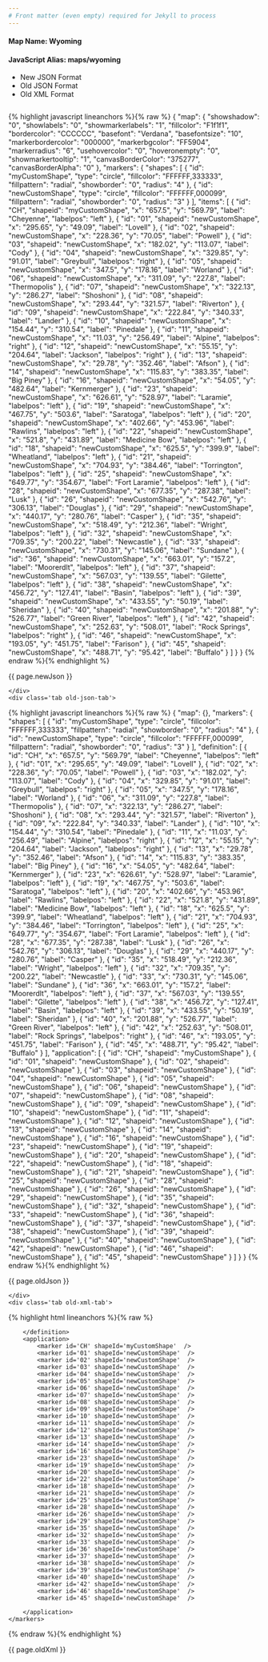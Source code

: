 ```yaml
---
# Front matter (even empty) required for Jekyll to process
---
```


#### Map Name: Wyoming

#### JavaScript Alias: maps/wyoming


<ul class='code-tabs'>
    <li class='active'>
        <a data-toggle='new-json'>New JSON Format</a>
    </li>
    <li>
        <a data-toggle='old-json'>Old JSON Format</a>
    </li>
    <li>
        <a data-toggle='old-xml'>Old XML Format</a>
    </li>
</ul>
<div class='tab-content'>
    <pre class='plain-code'></pre>
    <div class='tab new-json-tab active'>
{% highlight javascript lineanchors %}{% raw %}
{
    "map": {
        "showshadow": "0",
        "showlabels": "0",
        "showmarkerlabels": "1",
        "fillcolor": "F1f1f1",
        "bordercolor": "CCCCCC",
        "basefont": "Verdana",
        "basefontsize": "10",
        "markerbordercolor": "000000",
        "markerbgcolor": "FF5904",
        "markerradius": "6",
        "usehovercolor": "0",
        "hoveronempty": "0",
        "showmarkertooltip": "1",
        "canvasBorderColor": "375277",
        "canvasBorderAlpha": "0"
    },
    "markers": {
        "shapes": [
            {
                "id": "myCustomShape",
                "type": "circle",
                "fillcolor": "FFFFFF,333333",
                "fillpattern": "radial",
                "showborder": "0",
                "radius": "4"
            },
            {
                "id": "newCustomShape",
                "type": "circle",
                "fillcolor": "FFFFFF,000099",
                "fillpattern": "radial",
                "showborder": "0",
                "radius": "3"
            }
        ],
        "items": [
            {
                "id": "CH",
                "shapeid": "myCustomShape",
                "x": "657.5",
                "y": "569.79",
                "label": "Cheyenne",
                "labelpos": "left"
            },
            {
                "id": "01",
                "shapeid": "newCustomShape",
                "x": "295.65",
                "y": "49.09",
                "label": "Lovell"
            },
            {
                "id": "02",
                "shapeid": "newCustomShape",
                "x": "228.36",
                "y": "70.05",
                "label": "Powell"
            },
            {
                "id": "03",
                "shapeid": "newCustomShape",
                "x": "182.02",
                "y": "113.07",
                "label": "Cody"
            },
            {
                "id": "04",
                "shapeid": "newCustomShape",
                "x": "329.85",
                "y": "91.01",
                "label": "Greybull",
                "labelpos": "right"
            },
            {
                "id": "05",
                "shapeid": "newCustomShape",
                "x": "347.5",
                "y": "178.16",
                "label": "Worland"
            },
            {
                "id": "06",
                "shapeid": "newCustomShape",
                "x": "311.09",
                "y": "227.8",
                "label": "Thermopolis"
            },
            {
                "id": "07",
                "shapeid": "newCustomShape",
                "x": "322.13",
                "y": "286.27",
                "label": "Shoshoni"
            },
            {
                "id": "08",
                "shapeid": "newCustomShape",
                "x": "293.44",
                "y": "321.57",
                "label": "Riverton"
            },
            {
                "id": "09",
                "shapeid": "newCustomShape",
                "x": "222.84",
                "y": "340.33",
                "label": "Lander"
            },
            {
                "id": "10",
                "shapeid": "newCustomShape",
                "x": "154.44",
                "y": "310.54",
                "label": "Pinedale"
            },
            {
                "id": "11",
                "shapeid": "newCustomShape",
                "x": "11.03",
                "y": "256.49",
                "label": "Alpine",
                "labelpos": "right"
            },
            {
                "id": "12",
                "shapeid": "newCustomShape",
                "x": "55.15",
                "y": "204.64",
                "label": "Jackson",
                "labelpos": "right"
            },
            {
                "id": "13",
                "shapeid": "newCustomShape",
                "x": "29.78",
                "y": "352.46",
                "label": "Afson"
            },
            {
                "id": "14",
                "shapeid": "newCustomShape",
                "x": "115.83",
                "y": "383.35",
                "label": "Big Piney"
            },
            {
                "id": "16",
                "shapeid": "newCustomShape",
                "x": "54.05",
                "y": "482.64",
                "label": "Kernmerger"
            },
            {
                "id": "23",
                "shapeid": "newCustomShape",
                "x": "626.61",
                "y": "528.97",
                "label": "Laramie",
                "labelpos": "left"
            },
            {
                "id": "19",
                "shapeid": "newCustomShape",
                "x": "467.75",
                "y": "503.6",
                "label": "Saratoga",
                "labelpos": "left"
            },
            {
                "id": "20",
                "shapeid": "newCustomShape",
                "x": "402.66",
                "y": "453.96",
                "label": "Rawlins",
                "labelpos": "left"
            },
            {
                "id": "22",
                "shapeid": "newCustomShape",
                "x": "521.8",
                "y": "431.89",
                "label": "Medicine Bow",
                "labelpos": "left"
            },
            {
                "id": "18",
                "shapeid": "newCustomShape",
                "x": "625.5",
                "y": "399.9",
                "label": "Wheatland",
                "labelpos": "left"
            },
            {
                "id": "21",
                "shapeid": "newCustomShape",
                "x": "704.93",
                "y": "384.46",
                "label": "Torrington",
                "labelpos": "left"
            },
            {
                "id": "25",
                "shapeid": "newCustomShape",
                "x": "649.77",
                "y": "354.67",
                "label": "Fort Laramie",
                "labelpos": "left"
            },
            {
                "id": "28",
                "shapeid": "newCustomShape",
                "x": "677.35",
                "y": "287.38",
                "label": "Lusk"
            },
            {
                "id": "26",
                "shapeid": "newCustomShape",
                "x": "542.76",
                "y": "306.13",
                "label": "Douglas"
            },
            {
                "id": "29",
                "shapeid": "newCustomShape",
                "x": "440.17",
                "y": "280.76",
                "label": "Casper"
            },
            {
                "id": "35",
                "shapeid": "newCustomShape",
                "x": "518.49",
                "y": "212.36",
                "label": "Wright",
                "labelpos": "left"
            },
            {
                "id": "32",
                "shapeid": "newCustomShape",
                "x": "709.35",
                "y": "200.22",
                "label": "Newcastle"
            },
            {
                "id": "33",
                "shapeid": "newCustomShape",
                "x": "730.31",
                "y": "145.06",
                "label": "Sundane"
            },
            {
                "id": "36",
                "shapeid": "newCustomShape",
                "x": "663.01",
                "y": "157.2",
                "label": "Moorerdlt",
                "labelpos": "left"
            },
            {
                "id": "37",
                "shapeid": "newCustomShape",
                "x": "567.03",
                "y": "139.55",
                "label": "Gilette",
                "labelpos": "left"
            },
            {
                "id": "38",
                "shapeid": "newCustomShape",
                "x": "456.72",
                "y": "127.41",
                "label": "Basin",
                "labelpos": "left"
            },
            {
                "id": "39",
                "shapeid": "newCustomShape",
                "x": "433.55",
                "y": "50.19",
                "label": "Sheridan"
            },
            {
                "id": "40",
                "shapeid": "newCustomShape",
                "x": "201.88",
                "y": "526.77",
                "label": "Green River",
                "labelpos": "left"
            },
            {
                "id": "42",
                "shapeid": "newCustomShape",
                "x": "252.63",
                "y": "508.01",
                "label": "Rock Springs",
                "labelpos": "right"
            },
            {
                "id": "46",
                "shapeid": "newCustomShape",
                "x": "193.05",
                "y": "451.75",
                "label": "Farison"
            },
            {
                "id": "45",
                "shapeid": "newCustomShape",
                "x": "488.71",
                "y": "95.42",
                "label": "Buffalo"
            }
        ]
    }
}
{% endraw %}{% endhighlight %}


<p class='text-success'>{{ page.newJson }}</p>

    </div>
    <div class='tab old-json-tab'>
{% highlight javascript lineanchors %}{% raw %}
{
    "map": {},
    "markers": {
        "shapes": [
            {
                "id": "myCustomShape",
                "type": "circle",
                "fillcolor": "FFFFFF,333333",
                "fillpattern": "radial",
                "showborder": "0",
                "radius": "4"
            },
            {
                "id": "newCustomShape",
                "type": "circle",
                "fillcolor": "FFFFFF,000099",
                "fillpattern": "radial",
                "showborder": "0",
                "radius": "3"
            }
        ],
        "definition": [
            {
                "id": "CH",
                "x": "657.5",
                "y": "569.79",
                "label": "Cheyenne",
                "labelpos": "left"
            },
            {
                "id": "01",
                "x": "295.65",
                "y": "49.09",
                "label": "Lovell"
            },
            {
                "id": "02",
                "x": "228.36",
                "y": "70.05",
                "label": "Powell"
            },
            {
                "id": "03",
                "x": "182.02",
                "y": "113.07",
                "label": "Cody"
            },
            {
                "id": "04",
                "x": "329.85",
                "y": "91.01",
                "label": "Greybull",
                "labelpos": "right"
            },
            {
                "id": "05",
                "x": "347.5",
                "y": "178.16",
                "label": "Worland"
            },
            {
                "id": "06",
                "x": "311.09",
                "y": "227.8",
                "label": "Thermopolis"
            },
            {
                "id": "07",
                "x": "322.13",
                "y": "286.27",
                "label": "Shoshoni"
            },
            {
                "id": "08",
                "x": "293.44",
                "y": "321.57",
                "label": "Riverton"
            },
            {
                "id": "09",
                "x": "222.84",
                "y": "340.33",
                "label": "Lander"
            },
            {
                "id": "10",
                "x": "154.44",
                "y": "310.54",
                "label": "Pinedale"
            },
            {
                "id": "11",
                "x": "11.03",
                "y": "256.49",
                "label": "Alpine",
                "labelpos": "right"
            },
            {
                "id": "12",
                "x": "55.15",
                "y": "204.64",
                "label": "Jackson",
                "labelpos": "right"
            },
            {
                "id": "13",
                "x": "29.78",
                "y": "352.46",
                "label": "Afson"
            },
            {
                "id": "14",
                "x": "115.83",
                "y": "383.35",
                "label": "Big Piney"
            },
            {
                "id": "16",
                "x": "54.05",
                "y": "482.64",
                "label": "Kernmerger"
            },
            {
                "id": "23",
                "x": "626.61",
                "y": "528.97",
                "label": "Laramie",
                "labelpos": "left"
            },
            {
                "id": "19",
                "x": "467.75",
                "y": "503.6",
                "label": "Saratoga",
                "labelpos": "left"
            },
            {
                "id": "20",
                "x": "402.66",
                "y": "453.96",
                "label": "Rawlins",
                "labelpos": "left"
            },
            {
                "id": "22",
                "x": "521.8",
                "y": "431.89",
                "label": "Medicine Bow",
                "labelpos": "left"
            },
            {
                "id": "18",
                "x": "625.5",
                "y": "399.9",
                "label": "Wheatland",
                "labelpos": "left"
            },
            {
                "id": "21",
                "x": "704.93",
                "y": "384.46",
                "label": "Torrington",
                "labelpos": "left"
            },
            {
                "id": "25",
                "x": "649.77",
                "y": "354.67",
                "label": "Fort Laramie",
                "labelpos": "left"
            },
            {
                "id": "28",
                "x": "677.35",
                "y": "287.38",
                "label": "Lusk"
            },
            {
                "id": "26",
                "x": "542.76",
                "y": "306.13",
                "label": "Douglas"
            },
            {
                "id": "29",
                "x": "440.17",
                "y": "280.76",
                "label": "Casper"
            },
            {
                "id": "35",
                "x": "518.49",
                "y": "212.36",
                "label": "Wright",
                "labelpos": "left"
            },
            {
                "id": "32",
                "x": "709.35",
                "y": "200.22",
                "label": "Newcastle"
            },
            {
                "id": "33",
                "x": "730.31",
                "y": "145.06",
                "label": "Sundane"
            },
            {
                "id": "36",
                "x": "663.01",
                "y": "157.2",
                "label": "Moorerdlt",
                "labelpos": "left"
            },
            {
                "id": "37",
                "x": "567.03",
                "y": "139.55",
                "label": "Gilette",
                "labelpos": "left"
            },
            {
                "id": "38",
                "x": "456.72",
                "y": "127.41",
                "label": "Basin",
                "labelpos": "left"
            },
            {
                "id": "39",
                "x": "433.55",
                "y": "50.19",
                "label": "Sheridan"
            },
            {
                "id": "40",
                "x": "201.88",
                "y": "526.77",
                "label": "Green River",
                "labelpos": "left"
            },
            {
                "id": "42",
                "x": "252.63",
                "y": "508.01",
                "label": "Rock Springs",
                "labelpos": "right"
            },
            {
                "id": "46",
                "x": "193.05",
                "y": "451.75",
                "label": "Farison"
            },
            {
                "id": "45",
                "x": "488.71",
                "y": "95.42",
                "label": "Buffalo"
            }
        ],
        "application": [
            {
                "id": "CH",
                "shapeid": "myCustomShape"
            },
            {
                "id": "01",
                "shapeid": "newCustomShape"
            },
            {
                "id": "02",
                "shapeid": "newCustomShape"
            },
            {
                "id": "03",
                "shapeid": "newCustomShape"
            },
            {
                "id": "04",
                "shapeid": "newCustomShape"
            },
            {
                "id": "05",
                "shapeid": "newCustomShape"
            },
            {
                "id": "06",
                "shapeid": "newCustomShape"
            },
            {
                "id": "07",
                "shapeid": "newCustomShape"
            },
            {
                "id": "08",
                "shapeid": "newCustomShape"
            },
            {
                "id": "09",
                "shapeid": "newCustomShape"
            },
            {
                "id": "10",
                "shapeid": "newCustomShape"
            },
            {
                "id": "11",
                "shapeid": "newCustomShape"
            },
            {
                "id": "12",
                "shapeid": "newCustomShape"
            },
            {
                "id": "13",
                "shapeid": "newCustomShape"
            },
            {
                "id": "14",
                "shapeid": "newCustomShape"
            },
            {
                "id": "16",
                "shapeid": "newCustomShape"
            },
            {
                "id": "23",
                "shapeid": "newCustomShape"
            },
            {
                "id": "19",
                "shapeid": "newCustomShape"
            },
            {
                "id": "20",
                "shapeid": "newCustomShape"
            },
            {
                "id": "22",
                "shapeid": "newCustomShape"
            },
            {
                "id": "18",
                "shapeid": "newCustomShape"
            },
            {
                "id": "21",
                "shapeid": "newCustomShape"
            },
            {
                "id": "25",
                "shapeid": "newCustomShape"
            },
            {
                "id": "28",
                "shapeid": "newCustomShape"
            },
            {
                "id": "26",
                "shapeid": "newCustomShape"
            },
            {
                "id": "29",
                "shapeid": "newCustomShape"
            },
            {
                "id": "35",
                "shapeid": "newCustomShape"
            },
            {
                "id": "32",
                "shapeid": "newCustomShape"
            },
            {
                "id": "33",
                "shapeid": "newCustomShape"
            },
            {
                "id": "36",
                "shapeid": "newCustomShape"
            },
            {
                "id": "37",
                "shapeid": "newCustomShape"
            },
            {
                "id": "38",
                "shapeid": "newCustomShape"
            },
            {
                "id": "39",
                "shapeid": "newCustomShape"
            },
            {
                "id": "40",
                "shapeid": "newCustomShape"
            },
            {
                "id": "42",
                "shapeid": "newCustomShape"
            },
            {
                "id": "46",
                "shapeid": "newCustomShape"
            },
            {
                "id": "45",
                "shapeid": "newCustomShape"
            }
        ]
    }
}
{% endraw %}{% endhighlight %}


<p class='text-success'>{{ page.oldJson }}</p>

    </div>
    <div class='tab old-xml-tab'>
{% highlight html lineanchors %}{% raw %}
<map>
	<markers>
	   <shapes>
	       <shape id='myCustomShape' type='circle' fillColor='FFFFFF,333333' fillPattern='radial' showborder='0' radius='4'/>
		    <shape id='newCustomShape' type='circle' fillColor='FFFFFF,000099' fillPattern='radial' showborder='0' radius='3'/>
		 </shapes>
		<definition>
			<marker id='CH' x='657.5' y='569.79' label='Cheyenne' labelPos='left'  />
			<marker id='01' x='295.65' y='49.09' label='Lovell'  />
			<marker id='02' x='228.36' y='70.05' label='Powell'  />
			<marker id='03' x='182.02' y='113.07' label='Cody'  />
			<marker id='04' x='329.85' y='91.01' label='Greybull' labelPos='right'  />
			<marker id='05' x='347.5' y='178.16' label='Worland'  />
			<marker id='06' x='311.09' y='227.8' label='Thermopolis'  />
			<marker id='07' x='322.13' y='286.27' label='Shoshoni'  />
			<marker id='08' x='293.44' y='321.57' label='Riverton'  />
			<marker id='09' x='222.84' y='340.33' label='Lander'  />
			<marker id='10' x='154.44' y='310.54' label='Pinedale'  />
			<marker id='11' x='11.03' y='256.49' label='Alpine' labelPos='right'  />
			<marker id='12' x='55.15' y='204.64' label='Jackson' labelPos='right'  />
			<marker id='13' x='29.78' y='352.46' label='Afson'  />
			<marker id='14' x='115.83' y='383.35' label='Big Piney'  />
			<marker id='16' x='54.05' y='482.64' label='Kernmerger'  />
			<marker id='23' x='626.61' y='528.97' label='Laramie' labelPos='left'  />
			<marker id='19' x='467.75' y='503.6' label='Saratoga' labelPos='left'  />
			<marker id='20' x='402.66' y='453.96' label='Rawlins' labelPos='left'  />
			<marker id='22' x='521.8' y='431.89' label='Medicine Bow' labelPos='left'  />
			<marker id='18' x='625.5' y='399.9' label='Wheatland' labelPos='left'  />
			<marker id='21' x='704.93' y='384.46' label='Torrington' labelPos='left'  />
			<marker id='25' x='649.77' y='354.67' label='Fort Laramie' labelPos='left'  />
			<marker id='28' x='677.35' y='287.38' label='Lusk'  />
			<marker id='26' x='542.76' y='306.13' label='Douglas'  />
			<marker id='29' x='440.17' y='280.76' label='Casper'  />
			<marker id='35' x='518.49' y='212.36' label='Wright' labelPos='left'  />
			<marker id='32' x='709.35' y='200.22' label='Newcastle'  />
			<marker id='33' x='730.31' y='145.06' label='Sundane'  />
			<marker id='36' x='663.01' y='157.2' label='Moorerdlt' labelPos='left'  />
			<marker id='37' x='567.03' y='139.55' label='Gilette' labelPos='left'  />
			<marker id='38' x='456.72' y='127.41' label='Basin' labelPos='left'  />
			<marker id='39' x='433.55' y='50.19' label='Sheridan'  />
			<marker id='40' x='201.88' y='526.77' label='Green River' labelPos='left'  />
			<marker id='42' x='252.63' y='508.01' label='Rock Springs' labelPos='right'  />
			<marker id='46' x='193.05' y='451.75' label='Farison'  />
			<marker id='45' x='488.71' y='95.42' label='Buffalo'  />


		</definition>
		<application>
			<marker id='CH' shapeId='myCustomShape'  />
			<marker id='01' shapeId='newCustomShape'  />
			<marker id='02' shapeId='newCustomShape'  />
			<marker id='03' shapeId='newCustomShape'  />
			<marker id='04' shapeId='newCustomShape'  />
			<marker id='05' shapeId='newCustomShape'  />
			<marker id='06' shapeId='newCustomShape'  />
			<marker id='07' shapeId='newCustomShape'  />
			<marker id='08' shapeId='newCustomShape'  />
			<marker id='09' shapeId='newCustomShape'  />
			<marker id='10' shapeId='newCustomShape'  />
			<marker id='11' shapeId='newCustomShape'  />
			<marker id='12' shapeId='newCustomShape'  />
			<marker id='13' shapeId='newCustomShape'  />
			<marker id='14' shapeId='newCustomShape'  />
			<marker id='16' shapeId='newCustomShape'  />
			<marker id='23' shapeId='newCustomShape'  />
			<marker id='19' shapeId='newCustomShape'  />
			<marker id='20' shapeId='newCustomShape'  />
			<marker id='22' shapeId='newCustomShape'  />
			<marker id='18' shapeId='newCustomShape'  />
			<marker id='21' shapeId='newCustomShape'  />
			<marker id='25' shapeId='newCustomShape'  />
			<marker id='28' shapeId='newCustomShape'  />
			<marker id='26' shapeId='newCustomShape'  />
			<marker id='29' shapeId='newCustomShape'  />
			<marker id='35' shapeId='newCustomShape'  />
			<marker id='32' shapeId='newCustomShape'  />
			<marker id='33' shapeId='newCustomShape'  />
			<marker id='36' shapeId='newCustomShape'  />
			<marker id='37' shapeId='newCustomShape'  />
			<marker id='38' shapeId='newCustomShape'  />
			<marker id='39' shapeId='newCustomShape'  />
			<marker id='40' shapeId='newCustomShape'  />
			<marker id='42' shapeId='newCustomShape'  />
			<marker id='46' shapeId='newCustomShape'  />
			<marker id='45' shapeId='newCustomShape'  />

		</application>
	</markers>
</map>
{% endraw %}{% endhighlight %}

<p class='text-success'>{{ page.oldXml }}</p>

</div>
</div>
